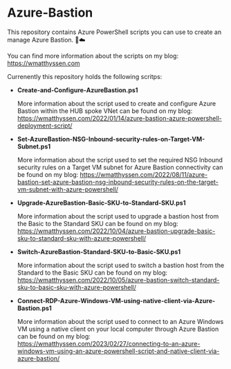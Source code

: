 # Azure-Bastion
This repository contains Azure PowerShell scripts you can use to create an manage Azure Bastion. 🚀☁️

You can find more information about the scripts on my blog: https://wmatthyssen.com

Currenently this repository holds the following scritps:

- **Create-and-Configure-AzureBastion.ps1**

  More information about the script used to create and configure Azure Bastion within the HUB spoke VNet can be found on my blog: https://wmatthyssen.com/2022/01/14/azure-bastion-azure-powershell-deployment-script/
  
 - **Set-AzureBastion-NSG-Inbound-security-rules-on-Target-VM-Subnet.ps1**
 
   More information about the script used to set the required NSG Inbound security rules on a Target VM subnet for Azure Bastion connectivity can be found on my blog: https://wmatthyssen.com/2022/08/11/azure-bastion-set-azure-bastion-nsg-inbound-security-rules-on-the-target-vm-subnet-with-azure-powershell/ 

 - **Upgrade-AzureBastion-Basic-SKU-to-Standard-SKU.ps1**
 
   More information about the script used to upgrade a bastion host from the Basic to the Standard SKU can be found on my blog: https://wmatthyssen.com/2022/10/04/azure-bastion-upgrade-basic-sku-to-standard-sku-with-azure-powershell/

  - **Switch-AzureBastion-Standard-SKU-to-Basic-SKU.ps1**
 
    More information about the script used to switch a bastion host from the Standard to the Basic SKU can be found on my blog: https://wmatthyssen.com/2022/10/05/azure-bastion-switch-standard-sku-to-basic-sku-with-azure-powershell/ 

  - **Connect-RDP-Azure-Windows-VM-using-native-client-via-Azure-Bastion.ps1**
 
    More information about the script used to connect to an Azure Windows VM using a native client on your local computer through Azure Bastion can be found on my blog: https://wmatthyssen.com/2023/02/27/connecting-to-an-azure-windows-vm-using-an-azure-powershell-script-and-native-client-via-azure-bastion/ 
